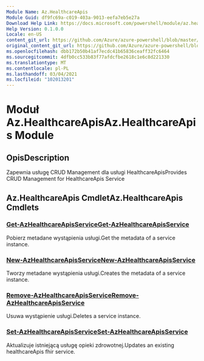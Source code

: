 ```yaml
---
Module Name: Az.HealthcareApis
Module Guid: df9fc69a-c019-403a-9013-eefa7eb5e27a
Download Help Link: https://docs.microsoft.com/powershell/module/az.healthcareapis
Help Version: 0.1.0.0
Locale: en-US
content_git_url: https://github.com/Azure/azure-powershell/blob/master/src/HealthcareApis/HealthcareApis/help/Az.HealthcareApis.md
original_content_git_url: https://github.com/Azure/azure-powershell/blob/master/src/HealthcareApis/HealthcareApis/help/Az.HealthcareApis.md
ms.openlocfilehash: dbb172b50b41af7ecdc41b65836ceaff32fc6464
ms.sourcegitcommit: 4dfb0cc533b83f77afdcfbe2618c1e6c8d221330
ms.translationtype: MT
ms.contentlocale: pl-PL
ms.lasthandoff: 03/04/2021
ms.locfileid: "102013201"
---
```

# <span data-ttu-id="38558-101">Moduł Az.HealthcareApis</span><span class="sxs-lookup"><span data-stu-id="38558-101">Az.HealthcareApis Module</span></span>
## <span data-ttu-id="38558-102">Opis</span><span class="sxs-lookup"><span data-stu-id="38558-102">Description</span></span>
<span data-ttu-id="38558-103">Zapewnia usługę CRUD Management dla usługi HealthcareApis</span><span class="sxs-lookup"><span data-stu-id="38558-103">Provides CRUD Management for HealthcareApis Service</span></span>

## <span data-ttu-id="38558-104">Az.HealthcareApis Cmdlet</span><span class="sxs-lookup"><span data-stu-id="38558-104">Az.HealthcareApis Cmdlets</span></span>
### [<span data-ttu-id="38558-105">Get-AzHealthcareApisService</span><span class="sxs-lookup"><span data-stu-id="38558-105">Get-AzHealthcareApisService</span></span>](Get-AzHealthcareApisService.md)
<span data-ttu-id="38558-106">Pobierz metadane wystąpienia usługi.</span><span class="sxs-lookup"><span data-stu-id="38558-106">Get the metadata of a service instance.</span></span>

### [<span data-ttu-id="38558-107">New-AzHealthcareApisService</span><span class="sxs-lookup"><span data-stu-id="38558-107">New-AzHealthcareApisService</span></span>](New-AzHealthcareApisService.md)
<span data-ttu-id="38558-108">Tworzy metadane wystąpienia usługi.</span><span class="sxs-lookup"><span data-stu-id="38558-108">Creates the metadata of a service instance.</span></span>

### [<span data-ttu-id="38558-109">Remove-AzHealthcareApisService</span><span class="sxs-lookup"><span data-stu-id="38558-109">Remove-AzHealthcareApisService</span></span>](Remove-AzHealthcareApisService.md)
<span data-ttu-id="38558-110">Usuwa wystąpienie usługi.</span><span class="sxs-lookup"><span data-stu-id="38558-110">Deletes a service instance.</span></span>

### [<span data-ttu-id="38558-111">Set-AzHealthcareApisService</span><span class="sxs-lookup"><span data-stu-id="38558-111">Set-AzHealthcareApisService</span></span>](Set-AzHealthcareApisService.md)
<span data-ttu-id="38558-112">Aktualizuje istniejącą usługę opieki zdrowotnej.</span><span class="sxs-lookup"><span data-stu-id="38558-112">Updates an existing healthcareApis fhir service.</span></span>


